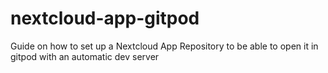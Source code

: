 # nextcloud-app-gitpod
Guide on how to set up a Nextcloud App Repository to be able to open it in gitpod with an automatic dev server
